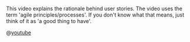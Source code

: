 <panel header=":tv: The rationale behind user stories" expanded type="default">

This video explains the rationale behind user stories. The video uses the term 'agile principles/processes'. If you don't know what that means, just think of it as 'a good thing to have'.

@[youtube](apOvF9NVguA)

</panel>
